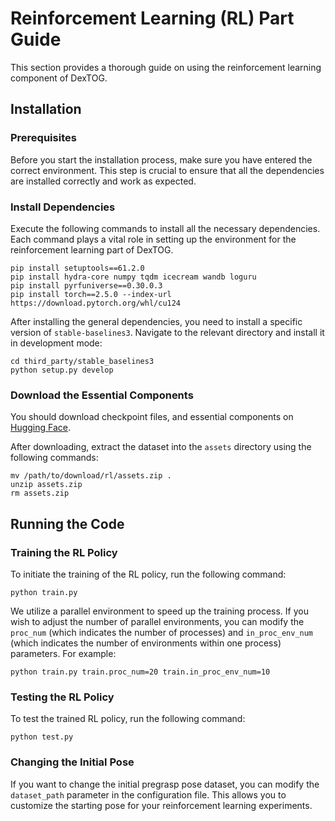 # Reinforcement Learning (RL) Part Guide

This section provides a thorough guide on using the reinforcement learning component of DexTOG.

## Installation

### Prerequisites
Before you start the installation process, make sure you have entered the correct environment. This step is crucial to ensure that all the dependencies are installed correctly and work as expected.

### Install Dependencies
Execute the following commands to install all the necessary dependencies. Each command plays a vital role in setting up the environment for the reinforcement learning part of DexTOG.

```shell
pip install setuptools==61.2.0
pip install hydra-core numpy tqdm icecream wandb loguru 
pip install pyrfuniverse==0.30.0.3
pip install torch==2.5.0 --index-url https://download.pytorch.org/whl/cu124
```

After installing the general dependencies, you need to install a specific version of `stable-baselines3`. Navigate to the relevant directory and install it in development mode:

```shell
cd third_party/stable_baselines3
python setup.py develop
```

### Download the Essential Components
You should download checkpoint files, and essential components on [Hugging Face](https://huggingface.co/datasets/robotflow/DexTOG).

After downloading, extract the dataset into the `assets` directory using the following commands:
```shell
mv /path/to/download/rl/assets.zip .
unzip assets.zip
rm assets.zip
```

## Running the Code

### Training the RL Policy
To initiate the training of the RL policy, run the following command:

```shell
python train.py
```

We utilize a parallel environment to speed up the training process. If you wish to adjust the number of parallel environments, you can modify the `proc_num` (which indicates the number of processes) and `in_proc_env_num` (which indicates the number of environments within one process) parameters. For example:

```shell
python train.py train.proc_num=20 train.in_proc_env_num=10
```

### Testing the RL Policy
To test the trained RL policy, run the following command:

```shell
python test.py
```

### Changing the Initial Pose
If you want to change the initial pregrasp pose dataset, you can modify the `dataset_path` parameter in the configuration file. This allows you to customize the starting pose for your reinforcement learning experiments. 